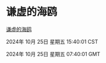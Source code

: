 # 谦虚的海鸥
[谦虚的海鸥](http://219.139.199.238:56308/qxdho/course/base/hotlink/index.php)

2024年 10月 25日 星期五 15:40:01 CST

2024年 10月 25日 星期五 07:40:01 GMT
